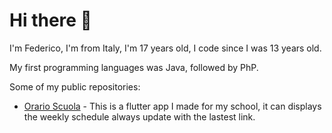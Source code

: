 # Hi there 👋

I'm Federico, I'm from Italy, I'm 17 years old, I code since I was 13 years old.

My first programming languages was Java, followed by PhP.

Some of my public repositories:
- [Orario Scuola](https://github.com/fede1132/orario-scuola) - This is a flutter app I made for my school, it can displays the weekly schedule always update with the lastest link.

